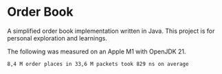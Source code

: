 # Order Book

A simplified order book implementation written in Java.
This project is for personal exploration and learnings.

The following was measured on an Apple M1 with OpenJDK 21.

```
8,4 M order places in 33,6 M packets took 829 ns on average
```
